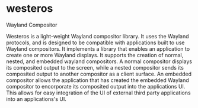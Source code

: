 # westeros
Wayland Compositor

Westeros is a light-weight Wayland compositor library. It uses the Wayland protocols, and is designed 
to be compatible with applications built to use Wayland compositors. It implements a library that 
enables an application to create one or more Wayland displays. It supports the creation of normal, nested, and
embedded wayland compositors.  A normal compositor displays its composited output to the screen, while a nested
compositor sends its composited output to another compositor as a client surface.  An embedded compositor allows 
the application that has created the embedded Wayland compositor to encorporate its composited output into the 
applications UI.  This allows for easy integration of the UI of external third party applications into an 
applications's UI.


